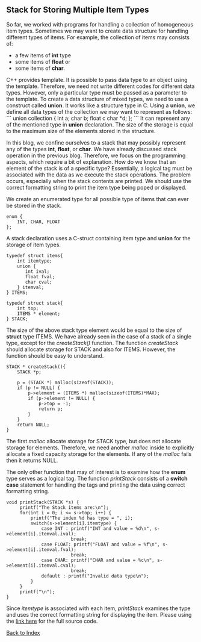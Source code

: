 ## Stack for Storing Multiple Item Types

So far, we worked with programs for handling a collection of homogeneous item types.  Sometimes we may want to create data structure for handling different 
types of items. For example, the collection of items may consists of:
<ul>
<li>a few items of <b>int</b> type</li>
<li>some items of <b>float</b> or </li>
<li>some items of <b>char</b>. </li>  
</ul>
C++ provides template. It is possible to pass data type to an object using the template. Therefore, we need not write different codes for different data types. 
However, only a particular type must be passed as a parameter to the template. To create a data structure of mixed types, we need to use a construct called
<b>union</b>. It works like a structure type in C. Using a  <b>union</b>, we define all data types of the collection we may want to represent as follows:
```
union collection {
    int a;
    char b;
    float c
    char *d;
};
```
It can represent any of the mentioned type in <b>union</b> declaration. The size of the storage is equal to the maximum size of the elements stored in 
the structure. 

In this blog, we confine ourselves to a stack that may possibly represent any of the types <b>int</b>, <b>float</b>, or <b>char</b>. We have already 
discussed stack operation in the previous blog. Therefore, we focus on the programming aspects, which require a bit of explanation. How do we know that
an element of the stack is of a specific type? Essentially, a logical tag must be associated with the data as we execute the stack operations. 
The problem occurs, especially when the stack contents are printed. We should use the correct formatting string to print the item type being poped or 
displayed. 

We create an enumerated type for all possible type of items that can ever be stored in the stack.  
```
enum {
    INT, CHAR, FLOAT 
};
```
A stack declaration uses a C-struct containing item type and <b>union</b> for
the storage of item types. 
```
typedef struct items{
    int itemtype;
    union {
       int ival;
       float fval;
       char cval;
    } itemval;
} ITEMS;

typedef struct stack{
    int top;
    ITEMS * element;
} STACK;
```
The size of the above stack type element would be equal to the size of <b>struct</b> type ITEMS. We have already seen in the case of a stack of a single type, except for the <i>createStack()</i> function.
The function <i>createStack</i> should allocate
storage for STACK and also for ITEMS. However, the function should be easy to understand.
```
STACK * createStack(){
    STACK *p;

    p = (STACK *) malloc(sizeof(STACK));
    if (p != NULL) {
        p->element = (ITEMS *) malloc(sizeof(ITEMS)*MAX);
        if (p->element != NULL) {
            p->top = -1;
            return p;
        }
    }
    return NULL;
}
```
The first <i>malloc</i> allocate storage for STACK type, but does not allocate storage for elements. Therefore, we need another <i>malloc</i> inside
to explicitly allocate a fixed capacity storage for the elements. If any of the <i>malloc</i> fails then it returns NULL.

The only other function that may of interest is to examine how the <b>enum</b> type serves as a logical tag. The function <i>printStack</i> consists of a 
<b>switch case</b> statement for handling the tags and printing the data using correct formatting string. 
```
void printStack(STACK *s) {
     printf("The Stack items are:\n");
     for(int i = 0; i <= s->top; i++) {
         printf("The index %d has type = ", i);
         switch(s->element[i].itemtype) {
             case INT : printf("INT and value = %d\n", s->element[i].itemval.ival);
                        break;
             case FLOAT: printf("FLOAT and value = %f\n", s->element[i].itemval.fval);
                        break;
             case CHAR: printf("CHAR and value = %c\n", s->element[i].itemval.cval);
                        break;
             default : printf("Invalid data type\n");
         }
     }
     printf("\n");
}
```
Since <i>itemtype</i> is associated with each item, <i>printStack</i> examines the type and uses the correct formatting string for displaying the item. Please
using the [link here](../CODES/multiStack/index.md) for the full source code.

[Back to Index](../index.md)
